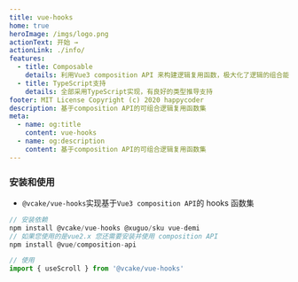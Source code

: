 ```yaml
---
title: vue-hooks
home: true
heroImage: /imgs/logo.png
actionText: 开始 →
actionLink: ./info/
features:
  - title: Composable
    details: 利用Vue3 composition API 来构建逻辑复用函数，极大化了逻辑的组合能力
  - title: TypeScript支持
    details: 全部采用TypeScript实现，有良好的类型推导支持
footer: MIT License Copyright (c) 2020 happycoder
description: 基于composition API的可组合逻辑复用函数集
meta:
  - name: og:title
    content: vue-hooks
  - name: og:description
    content: 基于composition API的可组合逻辑复用函数集
---
```


### 安装和使用

- `@vcake/vue-hooks`实现基于`Vue3 composition API`的 hooks 函数集

```JavaScript
// 安装依赖
npm install @vcake/vue-hooks @xuguo/sku vue-demi
// 如果您使用的是vue2.x 您还需要安装并使用 composition API
npm install @vue/composition-api

// 使用
import { useScroll } from '@vcake/vue-hooks'
```
